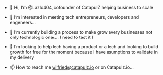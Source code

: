 - 👋 Hi, I’m @Lazlo404, cofounder of CatapulZ helping business to scale

- 👀 I’m interested in meeting tech entrepreneurs, developers and engeneers...
- 🌱 I’m currently building a process to make grow every businesses not only technologic ones... I need to test it ! 

- 💞️ I’m looking to help tech having a product or a tech and looking to build growth for free for the moment because I have asumptions to validate in my delivery
- 📫 How to reach me wilfried@catapulz.io or on Catapulz.io...

<!---
Lazlo404/Lazlo404 is a ✨ special ✨ repository because its `README.md` (this file) appears on your GitHub profile.
You can click the Preview link to take a look at your changes.
--->
